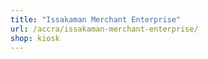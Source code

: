 ```yaml
---
title: "Issakaman Merchant Enterprise"
url: /accra/issakaman-merchant-enterprise/
shop: kiosk
---
```

